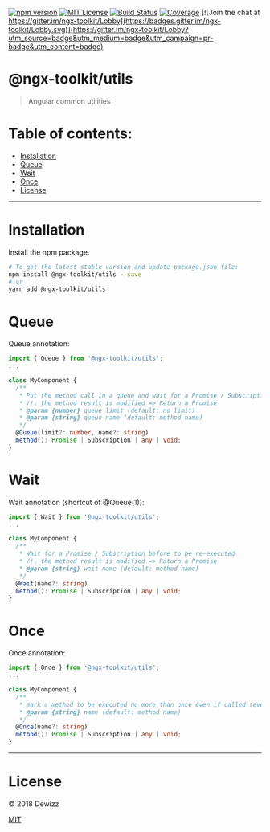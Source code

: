 [![npm version](https://img.shields.io/npm/v/@ngx-toolkit/utils.svg)](https://www.npmjs.com/package/@ngx-toolkit/utils) 
[![MIT License](https://img.shields.io/badge/license-MIT-blue.svg?style=flat)](https://github.com/dewizz/ngx-toolkit/blob/master/LICENSE)
[![Build Status](https://travis-ci.org/dewizz/ngx-toolkit.svg?branch=master)](https://travis-ci.org/dewizz/ngx-toolkit) 
[![Coverage](https://coveralls.io/repos/github/dewizz/ngx-toolkit/badge.svg?branch=master#5)](https://coveralls.io/github/dewizz/ngx-toolkit?branch=master)
[![Join the chat at https://gitter.im/ngx-toolkit/Lobby](https://badges.gitter.im/ngx-toolkit/Lobby.svg)](https://gitter.im/ngx-toolkit/Lobby?utm_source=badge&utm_medium=badge&utm_campaign=pr-badge&utm_content=badge)

# @ngx-toolkit/utils  
> Angular common utilities

# Table of contents:
* [Installation](#installation)
* [Queue](#queue)
* [Wait](#wait)
* [Once](#once)
* [License](#license)

---

# Installation

Install the npm package.

```bash
# To get the latest stable version and update package.json file:
npm install @ngx-toolkit/utils --save
# or
yarn add @ngx-toolkit/utils
```

# Queue

Queue annotation:

```typescript
import { Queue } from '@ngx-toolkit/utils';
...

class MyComponent {
  /**
   * Put the method call in a queue and wait for a Promise / Subscription / method execution
   * /!\ the method result is modified => Return a Promise
   * @param {number} queue limit (default: no limit)
   * @param {string} queue name (default: method name)
   */
  @Queue(limit?: number, name?: string)
  method(): Promise | Subscription | any | void;
}
```

# Wait

Wait annotation (shortcut of @Queue(1)):

```typescript
import { Wait } from '@ngx-toolkit/utils';
...

class MyComponent {
  /**
   * Wait for a Promise / Subscription before to be re-executed
   * /!\ the method result is modified => Return a Promise
   * @param {string} wait name (default: method name)
   */
  @Wait(name?: string)
  method(): Promise | Subscription | any | void;
}
```

# Once

Once annotation:

```typescript
import { Once } from '@ngx-toolkit/utils';
...

class MyComponent {
  /**
   * mark a method to be executed no more than once even if called several times
   * @param {string} name (default: method name)
   */
  @Once(name?: string)
  method(): Promise | Subscription | any | void;
}
```

----

# License
© 2018 Dewizz

[MIT](https://github.com/dewizz/ngx-toolkit/blob/master/LICENSE)
